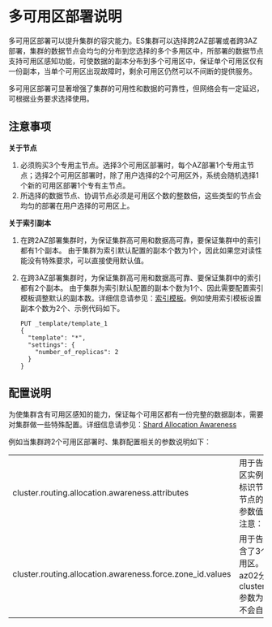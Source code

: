 # 多可用区部署说明

多可用区部署可以提升集群的容灾能力。ES集群可以选择跨2AZ部署或者跨3AZ部署，集群的数据节点会均匀的分布到您选择的多个多用区中，所部署的数据节点支持可用区感知功能，可使数据的副本分布到多个可用区中，保证单个可用区仅有一份副本，当单个可用区出现故障时，剩余可用区仍然可以不间断的提供服务。

多可用区部署可显著增强了集群的可用性和数据的可靠性，但网络会有一定延迟，可根据业务要求选择使用。

## 注意事项

**关于节点**

1. 必须购买3个专用主节点。选择3个可用区部署时，每个AZ部署1个专用主节点；选择2个可用区部署时，除了用户选择的2个可用区外，系统会随机选择1个新的可用区部署1个专有主节点。
2. 所选择的数据节点、协调节点必须是可用区个数的整数倍，这些类型的节点会均匀的部署在用户选择的可用区上。

**关于索引副本**

1. 在跨2AZ部署集群时，为保证集群高可用和数据高可靠，要保证集群中的索引都有1个副本。
   由于集群为索引默认配置的副本个数为1个，因此如果您对读性能没有特殊要求，可以直接使用默认值。

2. 在跨3AZ部署集群时，为保证集群高可用和数据高可靠、要保证集群中的索引都有2个副本。
   由于集群为索引默认配置的副本个数为1个、因此需要配置索引模板调整默认的副本数。详细信息请参见：[索引模板](https://www.elastic.co/guide/en/elasticsearch/reference/master/index-templates.html)。例如使用索引模板设置副本个数为2个、示例代码如下。

   ```
   PUT _template/template_1
   {
     "template": "*",
     "settings": {
       "number_of_replicas": 2
     }
   }
   ```

## 配置说明

为使集群含有可用区感知的能力，保证每个可用区都有一份完整的数据副本，需要对集群做一些特殊配置。详细信息请参见：[Shard Allocation Awareness](https://www.elastic.co/guide/en/elasticsearch/reference/master/modules-cluster.html#shard-allocation-awareness)

例如当集群跨2个可用区部署时、集群配置相关的参数说明如下：

|                                                           |                                                              |           |
| --------------------------------------------------------- | ------------------------------------------------------------ | --------- |
| cluster.routing.allocation.awareness.attributes           | 用于告知ES使用哪些节点属性设置分片的分配策略。跨可用区实例通过在节点的启动参数中加入Enode.attr.zone_id、来标识节点的可用区(例如某个节点部署在az01可用区、则在该节点的启动参数中加入`-Enode.attr.zone_id=az01)`，因此该参数值固定为zone_id。<br />注意：不要通过ES API修改此参数值、否则会引起异常 | zone_id   |
| cluster.routing.allocation.awareness.force.zone_id.values | 用于告知ES在跨可用区部署时强制均分shard。假设索引中包含了3个主分片、1个副本、并且部署在az01和az02两个可用区。按照分片分配策略、系统会在az01分配3个分片、在az02分配3个分片。如果指定了cluster.routing.allocation.awareness.force.zone_id.values参数为az01,az02、当az02不可用时、该可用区的3个分片不会自动迁移到az01。 | az01,az02 |


